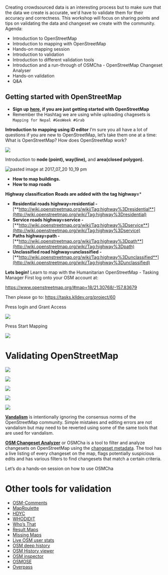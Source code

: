 Creating crowdsourced data is an interesting process but to make sure that the data we create is accurate, we'd have to validate them for their accuracy and correctness. This workshop will focus on sharing points and tips on validating the data and changeset we create with the community. 
Agenda: 

- Introduction to OpenStreetMap
- Introduction to mapping with OpenStreetMap 
- Hands-on mapping session
- Introduction to validation
- Introduction to different validation tools
- Introduction and a run-through of OSMCha - OpenStreetMap Changeset Analyser
- Hands-on validation 
- Q&A


## Getting started with OpenStreetMap


- **Sign up** [**here**](https://www.openstreetmap.org/)**, if you are just getting started with OpenStreetMap**
- Remember the Hashtag we are using while uploading chagesets is
    `Mapping for Nepal #GeoWeek #Grab` 

**Introduction to mapping using iD editor**
I’m sure you all have a lot of questions if you are new to OpenStreetMap, let’s take them one at a time:
What is OpenStreetMap? 
How does OpenStreetMap work?


![](https://paper-attachments.dropbox.com/s_65FB48862E4F84D39C73AEBC848B99AF709CDE48C2DF694AE5023F36FA5A967C_1567565785228_image.png)


Introduction to **node (point), way(line),** and **area(closed polygon).**

![pasted image at 2017_07_20 10_19 pm](https://lh3.googleusercontent.com/By6RPWBWU1crDzlKPFSwk05XzBCXe4HS1zkd2LX0XDxo3aFdrGRHxpNxPMFMJILIv1yWsSMhM_PGE-50NOp1epOymyLa3Tdice3HjcFH8zcHoBBB_dk78UbOcQA6s5hHIxYFp2F2)

- **How to map buildings.** 
- **How to map roads**


**Highway classification**
**Roads are added with the tag highway=***

- **Residential roads highway=residential -** [**http://wiki.openstreetmap.org/wiki/Tag:highway%3Dresidential**](http://wiki.openstreetmap.org/wiki/Tag:highway%3Dresidential)
- **Service roads highway=service -** [**http://wiki.openstreetmap.org/wiki/Tag:highway%3Dservice**](http://wiki.openstreetmap.org/wiki/Tag:highway%3Dservice)
- **Paths highway=path -** [**http://wiki.openstreetmap.org/wiki/Tag:highway%3Dpath**](http://wiki.openstreetmap.org/wiki/Tag:highway%3Dpath)
- **Unclassified road highway=unclassified -** [**http://wiki.openstreetmap.org/wiki/Tag:highway%3Dunclassified**](http://wiki.openstreetmap.org/wiki/Tag:highway%3Dunclassified)

**Lets begin!**
Learn to map with the Humanitarian OpenStreetMap - Tasking Manager
First log onto your OSM account at:

https://www.openstreetmap.org/#map=18/21.30768/-157.83679


Then please go to: https://tasks.klldev.org/project/60

Press login and Grant Access

![](https://lh4.googleusercontent.com/HzNew9-9pN2W-MKgkg3bn3hsfnSwXxt0D9-haN0zv7_E1xNGNJKbeLoOetteh4eb-Ah0qO-sx7Y_S5gPrmKgEiSW1dNyCBRoo3O1gYkmPHSUm4Lzfrm5RvuvUmnbpCdka2D1BOix)


Press Start Mapping

![](https://lh5.googleusercontent.com/2bQG2fe7BXTfVj6Jr4c_oWlm55_WkY5ICtRBZBsUU4i5XMcQ-dCvk1qAOTDJEEUgUa7ZZIcbiPLr3WIccEb2oFWYuJCInlvmmoGquohsujsRfz2qxF8fr80-FMhUl1dirMkIUU57)



# Validating OpenStreetMap


![](https://paper-attachments.dropbox.com/s_CE04567B3697A0F3F978B75306EA9E5323FFA473E314656B8058B743A91AE0E3_1567729482536_image.png)

![](https://paper-attachments.dropbox.com/s_CE04567B3697A0F3F978B75306EA9E5323FFA473E314656B8058B743A91AE0E3_1567729495970_image.png)

![](https://paper-attachments.dropbox.com/s_CE04567B3697A0F3F978B75306EA9E5323FFA473E314656B8058B743A91AE0E3_1567729725837_image.png)

![](https://paper-attachments.dropbox.com/s_CE04567B3697A0F3F978B75306EA9E5323FFA473E314656B8058B743A91AE0E3_1567729745708_image.png)



![](https://paper-attachments.dropbox.com/s_CE04567B3697A0F3F978B75306EA9E5323FFA473E314656B8058B743A91AE0E3_1567729871027_image.png)


[**Vandalism**](https://wiki.openstreetmap.org/wiki/Vandalism) is intentionally ignoring the consensus norms of the OpenStreetMap community. Simple mistakes and editing errors are not vandalism but may need to be reverted using some of the same tools that are used for vandalism.

[**OSM Changeset Analyzer**](http://osmcha.mapbox.com/) or OSMCha is a tool to filter and analyze changesets on OpenStreetMap using the [changeset metadata](https://www.openstreetmap.org/api/0.6/changeset/41775489/download). The tool has a live listing of every changeset on the map, flags potentially suspicious edits and has various filters to find changesets that match a certain criteria. 

Let’s do a hands-on session on how to use OSMCha 

# Other tools for validation
- [OSM-Comments](https://www.mapbox.com/osm-comments/)
- [MapRoulette](http://www.maproulette.org/)
- [HDYC](https://hdyc.neis-one.org/)
- [WHODIDIT](http://simon04.dev.openstreetmap.org/whodidit/)
- [Who’s That](http://whosthat.osmz.ru/)
- [Result Maps](http://resultmaps.neis-one.org/)
- [Missing Maps](https://www.missingmaps.org/users/)
- [Live OSM user stats](http://www.gryph.de:8080/)
- [OSM deep history](https://osmlab.github.io/osm-deep-history)
- [OSM History viewer](http://osmhv.openstreetmap.de/index.jsp)
- [OSM inspector](https://tools.geofabrik.de/osmi/)
- [OSMOSE](http://osmose.openstreetmap.fr/en/map/)
- [Overpass](http://overpass-turbo.eu/)

